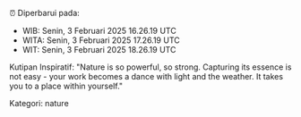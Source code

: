 ⏰ Diperbarui pada:
- WIB: Senin, 3 Februari 2025 16.26.19 UTC
- WITA: Senin, 3 Februari 2025 17.26.19 UTC
- WIT: Senin, 3 Februari 2025 18.26.19 UTC

Kutipan Inspiratif:
"Nature is so powerful, so strong. Capturing its essence is not easy - your work becomes a dance with light and the weather. It takes you to a place within yourself."


Kategori: nature

